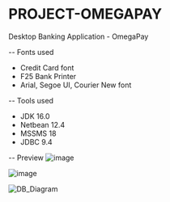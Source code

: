 # PROJECT-OMEGAPAY
Desktop Banking Application - OmegaPay

-- Fonts used
- Credit Card font
- F25 Bank Printer
- Arial, Segoe UI, Courier New font

-- Tools used
- JDK 16.0
- Netbean 12.4
- MSSMS 18
- JDBC 9.4

-- Preview
![image](https://user-images.githubusercontent.com/52403567/141645891-daeffb99-3b56-412b-a3c2-c297a1e57b7d.png)

![image](https://user-images.githubusercontent.com/52403567/141645878-56ad0a89-0894-41c6-861d-06ccae7a733c.png)

![DB_Diagram](https://user-images.githubusercontent.com/52403567/141645962-cfda2227-5fe7-45ff-8aa5-2523701892a6.png)
